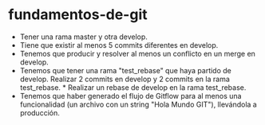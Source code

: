 # fundamentos-de-git

* Tener una rama master y otra develop.
* Tiene que existir al menos 5 commits diferentes en develop.
* Tenemos que producir y resolver al menos un conflicto en un merge en develop. 
* Tenemos que tener una rama "test_rebase" que haya partido de develop. Realizar 2 commits en develop y 2 commits en la rama test_rebase. * Realizar un rebase de develop en la rama test_rebase. 
* Tenemos que haber generado el flujo de Gitflow para al menos una funcionalidad (un archivo con un string "Hola Mundo GIT"), llevándola a producción.
